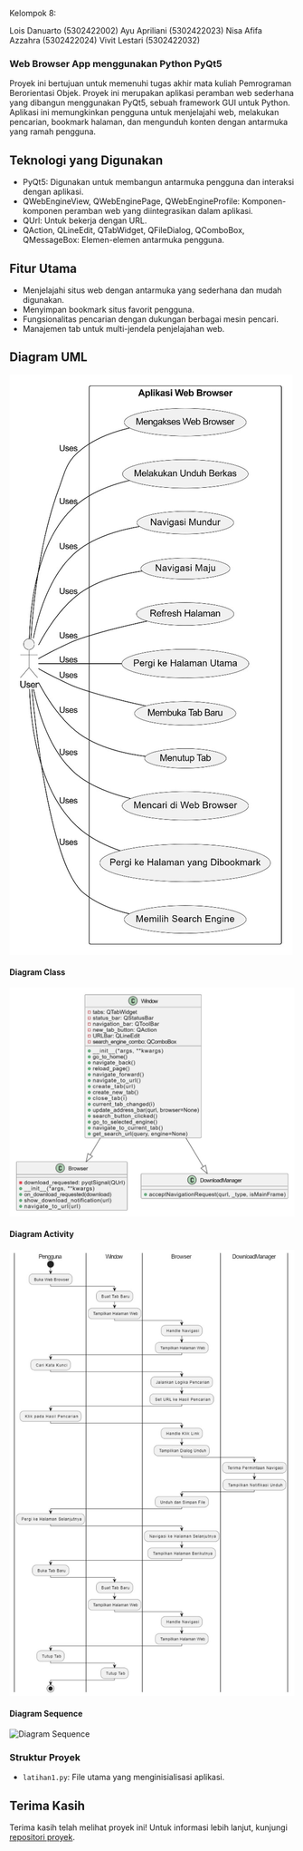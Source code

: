Kelompok 8:

Lois Danuarto (5302422002)
Ayu Apriliani (5302422023)
Nisa Afifa Azzahra (5302422024)
Vivit Lestari (5302422032)

### Web Browser App menggunakan Python PyQt5

Proyek ini bertujuan untuk memenuhi tugas akhir mata kuliah Pemrograman Berorientasi Objek.
Proyek ini merupakan aplikasi peramban web sederhana yang dibangun menggunakan PyQt5, sebuah framework GUI untuk Python. Aplikasi ini memungkinkan pengguna untuk menjelajahi web, melakukan pencarian, bookmark halaman, dan mengunduh konten dengan antarmuka yang ramah pengguna.

## Teknologi yang Digunakan
- PyQt5: Digunakan untuk membangun antarmuka pengguna dan interaksi dengan aplikasi.
- QWebEngineView, QWebEnginePage, QWebEngineProfile: Komponen-komponen peramban web yang diintegrasikan dalam aplikasi.
- QUrl: Untuk bekerja dengan URL.
- QAction, QLineEdit, QTabWidget, QFileDialog, QComboBox, QMessageBox: Elemen-elemen antarmuka pengguna.

## Fitur Utama
- Menjelajahi situs web dengan antarmuka yang sederhana dan mudah digunakan.
- Menyimpan bookmark situs favorit pengguna.
- Fungsionalitas pencarian dengan dukungan berbagai mesin pencari.
- Manajemen tab untuk multi-jendela penjelajahan web.

## Diagram UML

![Diagram Use Case](https://github.com/Zorayata18/Web-Browser-kelompok-8/blob/main/diagramusecase.jpg)

#### Diagram Class

![Diagram Class](https://github.com/Zorayata18/Web-Browser-kelompok-8/blob/main/diagramclasss.jpg)

#### Diagram Activity

![Diagram Activity](https://github.com/Zorayata18/Web-Browser-kelompok-8/blob/main/activitydiagram.jpg)

#### Diagram Sequence

![Diagram Sequence]()


### Struktur Proyek
- `latihan1.py`: File utama yang menginisialisasi aplikasi.

## Terima Kasih
Terima kasih telah melihat proyek ini! Untuk informasi lebih lanjut, kunjungi [repositori proyek](link_repositori).
